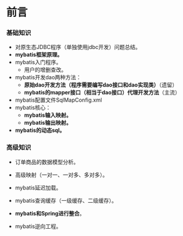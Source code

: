 # 前言

### 基础知识

- 对原生态JDBC程序（单独使用jdbc开发）问题总结。
- **mybatis框架原理。**
- mybatis入门程序。
  - 用户的增删查改。
- mybatis开发dao两种方法：
  - **原始dao开发方法（程序需要编写dao接口和dao实现类）**（遗留）
  - **mybatis的mapper接口（相当于dao接口）代理开发方法**（主流）
- mybatis配置文件SqlMapConfig.xml
- mybatis核心：
  - **mybatis输入映射。**
  - **mybatis输出映射。**
- **mybatis的动态sql。**

### 高级知识

- 订单商品的数据模型分析。


- 高级映射（一对一、一对多、多对多）。
- mybatis延迟加载。
- mybatis查询缓存（一级缓存、二级缓存）。
- **mybatis和Spring进行整合**。
- mybatis逆向工程。


